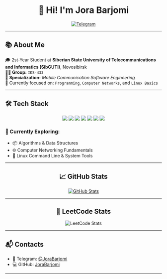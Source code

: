<h1 align="center">👋 Hi! I'm <strong>Jora Barjomi</strong></h1>
<p align="center">
  <a href="https://t.me/JoraBarjomi">
    <img src="https://img.shields.io/badge/-Telegram-26A5E4?style=for-the-badge&logo=telegram&logoColor=white" alt="Telegram" />
  </a>
</p>

---

## 📚 About Me

🎓 2st-Year Student at **Siberian State University of Telecommunications and Informatics (SibGUTI)**, Novosibirsk  
🧑‍🏫 **Group:** `IKS-433`  
📡 **Specialization:** *Mobile Communication Software Engineering*   
📘 Currently focused on: `Programming`, `Computer Networks`, and `Linux Basics`

---

## 🛠️ Tech Stack

<p align="center">
  <img src="https://img.shields.io/badge/-Linux-FCC624?style=for-the-badge&logo=linux&logoColor=white" />
  <img src="https://img.shields.io/badge/-C-A8B9CC?style=for-the-badge&logo=c&logoColor=white" />
  <img src="https://img.shields.io/badge/-Python-3776AB?style=for-the-badge&logo=python&logoColor=white" />
  <img src="https://img.shields.io/badge/-Go-00ADD8?style=for-the-badge&logo=go&logoColor=white" />
  <img src="https://img.shields.io/badge/-HTML-E34F26?style=for-the-badge&logo=html5&logoColor=white" />
  <img src="https://img.shields.io/badge/-CSS-1572B6?style=for-the-badge&logo=css3&logoColor=white" />
  <img src="https://img.shields.io/badge/-Git-F05032?style=for-the-badge&logo=git&logoColor=white" />
</p>

### 🧪 Currently Exploring:
- 📦 Algorithms & Data Structures  
- 🌐 Computer Networking Fundamentals  
- 🐧 Linux Command Line & System Tools  

---

<h2 align="center">📈 <strong>GitHub Stats</strong></h2>

<p align="center">
  <a href="https://github.com/anuraghazra/github-readme-stats">
    <img src="https://github-readme-stats.vercel.app/api?username=JoraBarjomi&show_icons=true&theme=dark" alt="GitHub Stats" />
  </a>
</p>

---

<h2 align="center">🧠 <strong>LeetCode Stats</strong></h2>

<p align="center">
  <img src="https://leetcard.jacoblin.cool/JoraBarjomi?theme=dark&ext=contest" alt="LeetCode Stats" />
</p>

---

## 📬 Contacts

- 📱 Telegram: [@JoraBarjomi](https://t.me/JoraBarjomi)  
- 💻 GitHub: [JoraBarjomi](https://github.com/JoraBarjomi)

---
